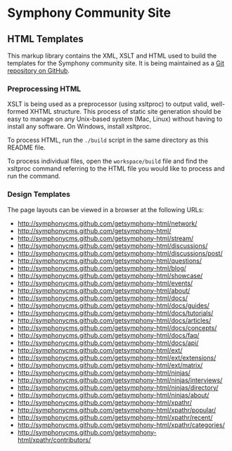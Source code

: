 # Symphony Community Site

## HTML Templates

This markup library contains the XML, XSLT and HTML used to build the templates for the Symphony community site. It is being maintained as a [Git repository on GitHub](https://github.com/bauhouse/getsymphony-html).

### Preprocessing HTML

XSLT is being used as a preprocessor (using xsltproc) to output valid, well-formed XHTML structure. This process of static site generation should be easy to manage on any Unix-based system (Mac, Linux) without having to install any software. On Windows, install xsltproc.

To process HTML, run the `./build` script in the same directory as this README file.

To process individual files, open the `workspace/build` file and find the xsltproc command referring to the HTML file you would like to process and run the command.

### Design Templates

The page layouts can be viewed in a browser at the following URLs: 

* http://symphonycms.github.com/getsymphony-html/network/
* http://symphonycms.github.com/getsymphony-html/
* http://symphonycms.github.com/getsymphony-html/stream/
* http://symphonycms.github.com/getsymphony-html/discussions/
* http://symphonycms.github.com/getsymphony-html/discussions/post/
* http://symphonycms.github.com/getsymphony-html/questions/
* http://symphonycms.github.com/getsymphony-html/blog/
* http://symphonycms.github.com/getsymphony-html/showcase/
* http://symphonycms.github.com/getsymphony-html/events/
* http://symphonycms.github.com/getsymphony-html/about/
* http://symphonycms.github.com/getsymphony-html/docs/
* http://symphonycms.github.com/getsymphony-html/docs/guides/
* http://symphonycms.github.com/getsymphony-html/docs/tutorials/
* http://symphonycms.github.com/getsymphony-html/docs/articles/
* http://symphonycms.github.com/getsymphony-html/docs/concepts/
* http://symphonycms.github.com/getsymphony-html/docs/faq/
* http://symphonycms.github.com/getsymphony-html/docs/api/
* http://symphonycms.github.com/getsymphony-html/ext/
* http://symphonycms.github.com/getsymphony-html/ext/extensions/
* http://symphonycms.github.com/getsymphony-html/ext/matrix/
* http://symphonycms.github.com/getsymphony-html/ninjas/
* http://symphonycms.github.com/getsymphony-html/ninjas/interviews/
* http://symphonycms.github.com/getsymphony-html/ninjas/directory/
* http://symphonycms.github.com/getsymphony-html/ninjas/about/
* http://symphonycms.github.com/getsymphony-html/xpathr/
* http://symphonycms.github.com/getsymphony-html/xpathr/popular/
* http://symphonycms.github.com/getsymphony-html/xpathr/recent/
* http://symphonycms.github.com/getsymphony-html/xpathr/categories/
* http://symphonycms.github.com/getsymphony-html/xpathr/contributors/
